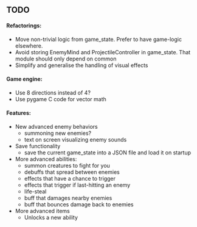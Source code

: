 ## TODO

#### Refactorings:
* Move non-trivial logic from game_state. Prefer to have game-logic elsewhere.
* Avoid storing EnemyMind and ProjectileController in game_state. That module should only depend on common
* Simplify and generalise the handling of visual effects

#### Game engine:
* Use 8 directions instead of 4?
* Use pygame C code for vector math

#### Features:
* New advanced enemy behaviors
    * summoning new enemies?
    * text on screen visualizing enemy sounds
* Save functionality
    * save the current game_state into a JSON file and load it on startup
* More advanced abilities:
    * summon creatures to fight for you
    * debuffs that spread between enemies
    * effects that have a chance to trigger
    * effects that trigger if last-hitting an enemy
    * life-steal
    * buff that damages nearby enemies
    * buff that bounces damage back to enemies
* More advanced items
    * Unlocks a new ability
